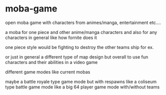 # moba-game
open moba game with characters from animes/manga, entertainment etc....

a moba for one piece and other anime/manga characters and also for any 
characters in general like how fornite does it

one piece style would be fighting to destroy the other teams ship for ex.

or just in general a different type of map design but overall to use
fun characters and their abilities in a video game




different game modes like current mobas

maybe a battle royale type game mode but with respawns
like a coliseum type battle game mode 
like a big 64 player game mode with/without teams 

